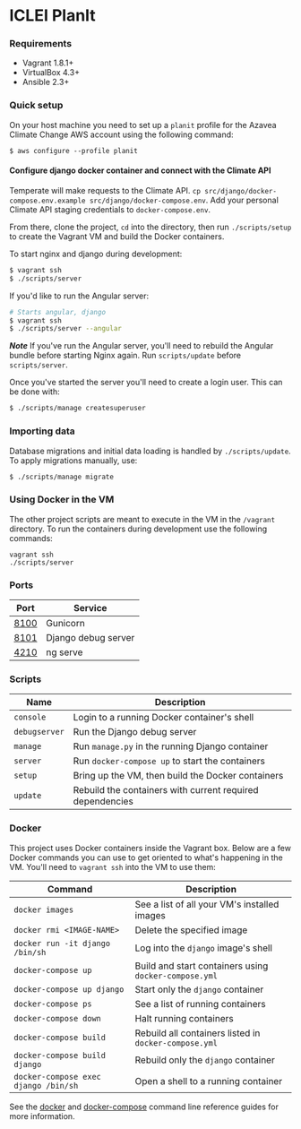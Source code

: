 # ICLEI PlanIt

### Requirements

* Vagrant 1.8.1+
* VirtualBox 4.3+
* Ansible 2.3+

### Quick setup

On your host machine you need to set up a `planit` profile for the Azavea Climate Change AWS account using the following command:
```
$ aws configure --profile planit
```

#### Configure django docker container and connect with the Climate API

Temperate will make requests to the Climate API. `cp src/django/docker-compose.env.example src/django/docker-compose.env`. Add your personal Climate API staging credentials to `docker-compose.env`.

From there, clone the project, `cd` into the directory, then run `./scripts/setup` to create the
Vagrant VM and build the Docker containers.

To start nginx and django during development:

```bash
$ vagrant ssh
$ ./scripts/server
```

If you'd like to run the Angular server:
```bash
# Starts angular, django
$ vagrant ssh
$ ./scripts/server --angular
```

***Note*** If you've run the Angular server, you'll need to rebuild the Angular bundle before starting Nginx again. Run `scripts/update` before `scripts/server`.

Once you've started the server you'll need to create a login user. This can be done with:
```bash
$ ./scripts/manage createsuperuser
```

### Importing data

Database migrations and initial data loading is handled by `./scripts/update`.
To apply migrations manually, use:

```bash
$ ./scripts/manage migrate
```

### Using Docker in the VM

The other project scripts are meant to execute in the VM in the `/vagrant` directory.
To run the containers during development use the following commands:

    vagrant ssh
    ./scripts/server

### Ports

| Port | Service |
| --- | --- |
| [8100](http://localhost:8100) | Gunicorn |
| [8101](http://localhost:8101) | Django debug server |
| [4210](http://localhost:4210) | ng serve |

### Scripts

| Name | Description |
| --- | --- |
| `console` | Login to a running Docker container's shell |
| `debugserver` | Run the Django debug server |
| `manage` | Run `manage.py` in the running Django container |
| `server` | Run `docker-compose up` to start the containers |
| `setup` | Bring up the VM, then build the Docker containers |
| `update` | Rebuild the containers with current required dependencies |

### Docker

This project uses Docker containers inside the Vagrant box.
Below are a few Docker commands you can use to get oriented to what's happening in the VM.
You'll need to `vagrant ssh` into the VM to use them:

| Command | Description |
| --- | --- |
| `docker images` | See a list of all your VM's installed images |
| `docker rmi <IMAGE-NAME>` | Delete the specified image |
| `docker run -it django /bin/sh` | Log into the `django` image's shell |
| `docker-compose up` | Build and start containers using `docker-compose.yml` |
| `docker-compose up django` | Start only the `django` container |
| `docker-compose ps` | See a list of running containers |
| `docker-compose down` | Halt running containers |
| `docker-compose build` | Rebuild all containers listed in `docker-compose.yml`|
| `docker-compose build django` | Rebuild only the `django` container |
| `docker-compose exec django /bin/sh` | Open a shell to a running container |

See the
[docker](https://docs.docker.com/engine/reference/commandline/) and
[docker-compose](https://docs.docker.com/compose/reference/overview/)
 command line reference guides for more information.
